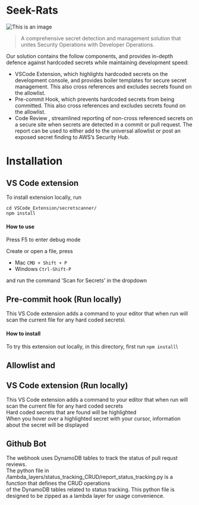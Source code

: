# Seek-Rats
![This is an image]()


> A comprehensive secret detection and management solution that unites Security Operations with Developer Operations.

Our solution contains the follow components, and provides in-depth defence against hardcoded secrets while maintaining development speed:

- VSCode Extension, which highlights hardcoded secrets on the development console, and provides boiler templates for secure secret management. This also cross references and excludes secrets found on the allowlist.
- Pre-commit Hook, which prevents hardcoded secrets from being committed. This also cross references and excludes secrets found on the allowlist.
- Code Review , streamlined reporting of non-cross referenced secrets on a secure site when secrets are detected in a commit or pull request. The report can be used to either add to the universal allowlist or post an exposed secret finding to AWS’s Security Hub.

# Installation
## VS Code extension

To install extension locally, run 
```
cd VSCode_Extension/secretscanner/
npm install
```
#### How to use
Press F5 to enter debug mode

Create or open a file, press 
- Mac `CMD + Shift + P` 
- Windows `Ctrl-Shift-P`

and run the command 'Scan for Secrets' in the dropdown

## Pre-commit hook (Run locally)

This VS Code extension adds a command to your editor that when run will scan the current file for any hard coded secrets\

#### How to install

To try this extension out locally, in this directory, first run `npm install`\

## Allowlist and 



## VS Code extension (Run locally)

This VS Code extension adds a command to your editor that when run will scan the current file for any hard coded secrets\
Hard coded secrets that are found will be highlighted\
When you hover over a highlighted secret with your cursor, information about the secret will be displayed

## Github Bot
The webhook uses DynamoDB tables to track the status of pull requst reviews.\
The python file in /lambda_layers/status_tracking_CRUD/report_status_tracking.py is a function that defines the CRUD operations\
of the DynamoDB tables related to status tracking. This python file is designed to be zipped as a lambda layer for usage convenience.
